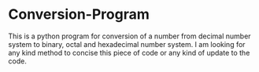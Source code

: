 # Conversion-Program
This is a python program for conversion of a number from decimal number system to binary, octal and hexadecimal number system. 
I am looking for any kind method to concise this piece of code or any kind of update to the code.

